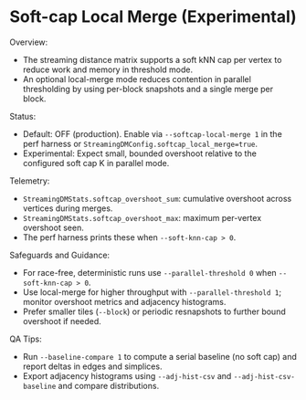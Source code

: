 # Soft-cap Local Merge (Experimental)

Overview:

- The streaming distance matrix supports a soft kNN cap per vertex to reduce work and memory in threshold mode.
- An optional local-merge mode reduces contention in parallel thresholding by using per-block snapshots and a single merge per block.

Status:

- Default: OFF (production). Enable via `--softcap-local-merge 1` in the perf harness or `StreamingDMConfig.softcap_local_merge=true`.
- Experimental: Expect small, bounded overshoot relative to the configured soft cap K in parallel mode.

Telemetry:

- `StreamingDMStats.softcap_overshoot_sum`: cumulative overshoot across vertices during merges.
- `StreamingDMStats.softcap_overshoot_max`: maximum per-vertex overshoot seen.
- The perf harness prints these when `--soft-knn-cap > 0`.

Safeguards and Guidance:

- For race-free, deterministic runs use `--parallel-threshold 0` when `--soft-knn-cap > 0`.
- Use local-merge for higher throughput with `--parallel-threshold 1`; monitor overshoot metrics and adjacency histograms.
- Prefer smaller tiles (`--block`) or periodic resnapshots to further bound overshoot if needed.

QA Tips:

- Run `--baseline-compare 1` to compute a serial baseline (no soft cap) and report deltas in edges and simplices.
- Export adjacency histograms using `--adj-hist-csv` and `--adj-hist-csv-baseline` and compare distributions.

